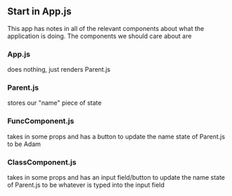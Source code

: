 ## Start in App.js
This app has notes in all of the relevant components about what the application is doing.
The components we should care about are

### App.js
does nothing, just renders Parent.js
### Parent.js
stores our "name" piece of state
### FuncComponent.js
takes in some props and has a button to update the name state of Parent.js to be Adam
### ClassComponent.js
takes in some props and has an input field/button to update the name state of Parent.js to be whatever is typed into the input field

